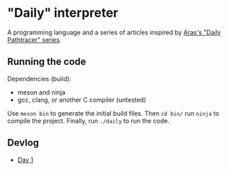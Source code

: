 # "Daily" interpreter

A programming language and a series of articles inspired by [Aras's "Daily Pathtracer" series]().

## Running the code

Dependencies (build):
* meson and ninja
* gcc, clang, or another C compiler (untested)

Use `meson bin` to generate the initial build files. Then `cd bin/` run `ninja` to compile the project. Finally, run `./daily` to run the code.

## Devlog

* [Day 1](devlog/day1.md)